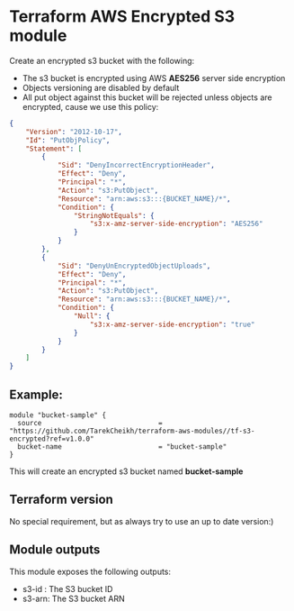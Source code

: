 # Terraform AWS Encrypted S3 module

Create an encrypted s3 bucket  with the following:

- The s3 bucket is encrypted using AWS **AES256** server side encryption
- Objects versioning are disabled by default
- All put object against this bucket will be rejected unless objects are encrypted, cause we use this policy:

```json
{
    "Version": "2012-10-17",
    "Id": "PutObjPolicy",
    "Statement": [
        {
            "Sid": "DenyIncorrectEncryptionHeader",
            "Effect": "Deny",
            "Principal": "*",
            "Action": "s3:PutObject",
            "Resource": "arn:aws:s3:::{BUCKET_NAME}/*",
            "Condition": {
                "StringNotEquals": {
                    "s3:x-amz-server-side-encryption": "AES256"
                }
            }
        },
        {
            "Sid": "DenyUnEncryptedObjectUploads",
            "Effect": "Deny",
            "Principal": "*",
            "Action": "s3:PutObject",
            "Resource": "arn:aws:s3:::{BUCKET_NAME}/*",
            "Condition": {
                "Null": {
                    "s3:x-amz-server-side-encryption": "true"
                }
            }
        }
    ]
}
```

## Example:
```
module "bucket-sample" {
  source                             = "https://github.com/TarekCheikh/terraform-aws-modules//tf-s3-encrypted?ref=v1.0.0"
  bucket-name                        = "bucket-sample"
}
```

This will create an encrypted s3 bucket named **bucket-sample** 

## Terraform version

No special requirement, but as always try to use an up to date version:)

## Module outputs

This module exposes the following outputs:

- s3-id : The S3 bucket ID
- s3-arn: The S3 bucket ARN
